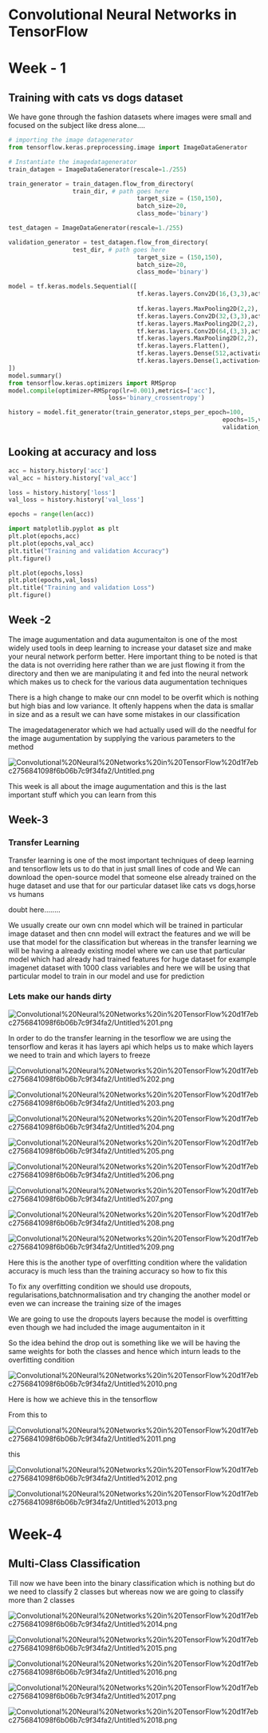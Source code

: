 # Convolutional Neural Networks in TensorFlow

# **Week - 1**

## Training with cats vs dogs dataset

We have gone through the fashion datasets where images were small and focused on the subject like dress alone....

```python
# importing the image datagenerator
from tensorflow.keras.preprocessing.image import ImageDataGenerator

# Instantiate the imagedatagenerator
train_datagen = ImageDataGenerator(rescale=1./255)

train_generator = train_datagen.flow_from_directory(
                  train_dir, # path goes here
									target_size = (150,150),
									batch_size=20,
									class_mode='binary') 

test_datagen = ImageDataGenerator(rescale=1./255)

validation_generator = test_datagen.flow_from_directory(
                  test_dir, # path goes here
									target_size = (150,150),
									batch_size=20,
									class_mode='binary') 

model = tf.keras.models.Sequential([
									tf.keras.layers.Conv2D(16,(3,3),activation='relu',
																					input_shape=(150,150,3)),
									tf.keras.layers.MaxPooling2D(2,2),
									tf.keras.layers.Conv2D(32,(3,3),activation='relu'),
									tf.keras.layers.MaxPooling2D(2,2),
									tf.keras.layers.Conv2D(64,(3,3),activation='relu'),
									tf.keras.layers.MaxPooling2D(2,2),
									tf.keras.layers.Flatten(),
									tf.keras.layers.Dense(512,activation='relu'),
									tf.keras.layers.Dense(1,activation='sigmoid')
])
model.summary()
from tensorflow.keras.optimizers import RMSprop
model.compile(optimizer=RMSprop(lr=0.001),metrics=['acc'],
							loss='binary_crossentropy')

history = model.fit_generator(train_generator,steps_per_epoch=100,
															epochs=15,validation_data=validation_generator,
															validation_steps=50,verbose=2)
```

## Looking at accuracy and loss

```python
acc = history.history['acc']
val_acc = history.history['val_acc']

loss = history.history['loss']
val_loss = history.history['val_loss']

epochs = range(len(acc))

import matplotlib.pyplot as plt
plt.plot(epochs,acc)
plt.plot(epochs,val_acc)
plt.title("Training and validation Accuracy")
plt.figure()

plt.plot(epochs,loss)
plt.plot(epochs,val_loss)
plt.title("Training and validation Loss")
plt.figure()
```

## Week -2

The image augumentation and data augumentaiton is one of the most widely used tools in deep learning to increase your dataset size and make your neural network perform better. Here important thing to be noted is that the data is not overriding here rather than we are just flowing it from the directory and then we are manipulating it and fed into the neural network which makes us to check for the various data augumentation techniques

There is a high change to make our cnn model to be overfit which is nothing but high bias and low variance. It oftenly happens when the data is smallar in size and as a result we can have some mistakes in our classification

The imagedatagenerator which we had actually used will do the needful for the image augumentation by supplying the various parameters to the method

![Convolutional%20Neural%20Networks%20in%20TensorFlow%20d1f7ebc2756841098f6b06b7c9f34fa2/Untitled.png](Convolutional%20Neural%20Networks%20in%20TensorFlow%20d1f7ebc2756841098f6b06b7c9f34fa2/Untitled.png)

This week is all about the image augumentation and this is the last important stuff which you can learn from this

## Week-3

### Transfer Learning

Transfer learning is one of the most important techniques of deep learning and tensorflow lets us to do that in just small lines of code and We can download the open-source model that someone else already trained on the huge dataset and use that for our particular dataset like cats vs dogs,horse vs humans

doubt here........

We usually create our own cnn model which will be trained in particular image dataset and then cnn model will extract the features and we will be use that model for the classification but whereas in the transfer learning we will be having a already existing model where we can use that particular model which had already had trained features for huge dataset for example imagenet dataset with 1000 class variables and here we will be using that particular model to train in our model and use for prediction

### Lets make our hands dirty

![Convolutional%20Neural%20Networks%20in%20TensorFlow%20d1f7ebc2756841098f6b06b7c9f34fa2/Untitled%201.png](Convolutional%20Neural%20Networks%20in%20TensorFlow%20d1f7ebc2756841098f6b06b7c9f34fa2/Untitled%201.png)

In order to do the transfer learning in the tesorflow we are using the tensorflow and keras it has layers api which helps us to make which layers we need to train and which layers to freeze

![Convolutional%20Neural%20Networks%20in%20TensorFlow%20d1f7ebc2756841098f6b06b7c9f34fa2/Untitled%202.png](Convolutional%20Neural%20Networks%20in%20TensorFlow%20d1f7ebc2756841098f6b06b7c9f34fa2/Untitled%202.png)

![Convolutional%20Neural%20Networks%20in%20TensorFlow%20d1f7ebc2756841098f6b06b7c9f34fa2/Untitled%203.png](Convolutional%20Neural%20Networks%20in%20TensorFlow%20d1f7ebc2756841098f6b06b7c9f34fa2/Untitled%203.png)

![Convolutional%20Neural%20Networks%20in%20TensorFlow%20d1f7ebc2756841098f6b06b7c9f34fa2/Untitled%204.png](Convolutional%20Neural%20Networks%20in%20TensorFlow%20d1f7ebc2756841098f6b06b7c9f34fa2/Untitled%204.png)

![Convolutional%20Neural%20Networks%20in%20TensorFlow%20d1f7ebc2756841098f6b06b7c9f34fa2/Untitled%205.png](Convolutional%20Neural%20Networks%20in%20TensorFlow%20d1f7ebc2756841098f6b06b7c9f34fa2/Untitled%205.png)

![Convolutional%20Neural%20Networks%20in%20TensorFlow%20d1f7ebc2756841098f6b06b7c9f34fa2/Untitled%206.png](Convolutional%20Neural%20Networks%20in%20TensorFlow%20d1f7ebc2756841098f6b06b7c9f34fa2/Untitled%206.png)

![Convolutional%20Neural%20Networks%20in%20TensorFlow%20d1f7ebc2756841098f6b06b7c9f34fa2/Untitled%207.png](Convolutional%20Neural%20Networks%20in%20TensorFlow%20d1f7ebc2756841098f6b06b7c9f34fa2/Untitled%207.png)

![Convolutional%20Neural%20Networks%20in%20TensorFlow%20d1f7ebc2756841098f6b06b7c9f34fa2/Untitled%208.png](Convolutional%20Neural%20Networks%20in%20TensorFlow%20d1f7ebc2756841098f6b06b7c9f34fa2/Untitled%208.png)

![Convolutional%20Neural%20Networks%20in%20TensorFlow%20d1f7ebc2756841098f6b06b7c9f34fa2/Untitled%209.png](Convolutional%20Neural%20Networks%20in%20TensorFlow%20d1f7ebc2756841098f6b06b7c9f34fa2/Untitled%209.png)

Here this is the another type of overfitting condition where the validation accuracy is much less than the training accuracy so how to fix this 

To fix any overfitting condition we should use dropouts, regularisations,batchnormalisation and try changing the another model or even we can increase the training size of the images

We are going to use the dropouts layers because the model is overfitting even though we had included the image augumentaiton in it

So the idea behind the drop out is something like we will be having the same weights for both the classes and hence which inturn leads to the overfitting condition

![Convolutional%20Neural%20Networks%20in%20TensorFlow%20d1f7ebc2756841098f6b06b7c9f34fa2/Untitled%2010.png](Convolutional%20Neural%20Networks%20in%20TensorFlow%20d1f7ebc2756841098f6b06b7c9f34fa2/Untitled%2010.png)

Here is how we achieve this in the tensorflow 

From this to 

![Convolutional%20Neural%20Networks%20in%20TensorFlow%20d1f7ebc2756841098f6b06b7c9f34fa2/Untitled%2011.png](Convolutional%20Neural%20Networks%20in%20TensorFlow%20d1f7ebc2756841098f6b06b7c9f34fa2/Untitled%2011.png)

this

![Convolutional%20Neural%20Networks%20in%20TensorFlow%20d1f7ebc2756841098f6b06b7c9f34fa2/Untitled%2012.png](Convolutional%20Neural%20Networks%20in%20TensorFlow%20d1f7ebc2756841098f6b06b7c9f34fa2/Untitled%2012.png)

![Convolutional%20Neural%20Networks%20in%20TensorFlow%20d1f7ebc2756841098f6b06b7c9f34fa2/Untitled%2013.png](Convolutional%20Neural%20Networks%20in%20TensorFlow%20d1f7ebc2756841098f6b06b7c9f34fa2/Untitled%2013.png)

# Week-4

## Multi-Class Classification

Till now we have been into the binary classification which is nothing but do we need to classify 2 classes but whereas now we are going to classify more than 2 classes

![Convolutional%20Neural%20Networks%20in%20TensorFlow%20d1f7ebc2756841098f6b06b7c9f34fa2/Untitled%2014.png](Convolutional%20Neural%20Networks%20in%20TensorFlow%20d1f7ebc2756841098f6b06b7c9f34fa2/Untitled%2014.png)

![Convolutional%20Neural%20Networks%20in%20TensorFlow%20d1f7ebc2756841098f6b06b7c9f34fa2/Untitled%2015.png](Convolutional%20Neural%20Networks%20in%20TensorFlow%20d1f7ebc2756841098f6b06b7c9f34fa2/Untitled%2015.png)

![Convolutional%20Neural%20Networks%20in%20TensorFlow%20d1f7ebc2756841098f6b06b7c9f34fa2/Untitled%2016.png](Convolutional%20Neural%20Networks%20in%20TensorFlow%20d1f7ebc2756841098f6b06b7c9f34fa2/Untitled%2016.png)

![Convolutional%20Neural%20Networks%20in%20TensorFlow%20d1f7ebc2756841098f6b06b7c9f34fa2/Untitled%2017.png](Convolutional%20Neural%20Networks%20in%20TensorFlow%20d1f7ebc2756841098f6b06b7c9f34fa2/Untitled%2017.png)

![Convolutional%20Neural%20Networks%20in%20TensorFlow%20d1f7ebc2756841098f6b06b7c9f34fa2/Untitled%2018.png](Convolutional%20Neural%20Networks%20in%20TensorFlow%20d1f7ebc2756841098f6b06b7c9f34fa2/Untitled%2018.png)